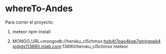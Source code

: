 # whereTo-Andes

Para correr el proyecto:

1. meteor npm install

2. MONGO_URL=mongodb://heroku_cl5chmxx:hob4t7pao4kqp7gmjrgppk4pj@ds113680.mlab.com:13680/heroku_cl5chmxx meteor
